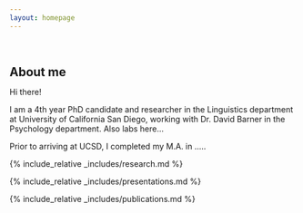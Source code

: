 ```yaml
---
layout: homepage
---
```


<h1 id="about-me"></h1>

<h2 style="margin: 60px 0px 10px;">About me</h2>


Hi there!

I am a 4th year PhD candidate and researcher in the Linguistics department at University of California San Diego, working with Dr. David Barner in the Psychology department. Also labs here...

Prior to arriving at UCSD, I completed my M.A. in .....

{% include_relative _includes/research.md %}

{% include_relative _includes/presentations.md %}

{% include_relative _includes/publications.md %}








